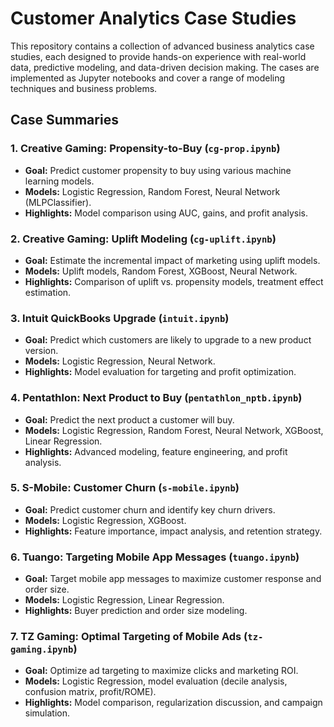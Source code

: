 # Customer Analytics Case Studies

This repository contains a collection of advanced business analytics case studies, each designed to provide hands-on experience with real-world data, predictive modeling, and data-driven decision making. The cases are implemented as Jupyter notebooks and cover a range of modeling techniques and business problems.

## Case Summaries

### 1. Creative Gaming: Propensity-to-Buy (`cg-prop.ipynb`)
- **Goal:** Predict customer propensity to buy using various machine learning models.
- **Models:** Logistic Regression, Random Forest, Neural Network (MLPClassifier).
- **Highlights:** Model comparison using AUC, gains, and profit analysis.

### 2. Creative Gaming: Uplift Modeling (`cg-uplift.ipynb`)
- **Goal:** Estimate the incremental impact of marketing using uplift models.
- **Models:** Uplift models, Random Forest, XGBoost, Neural Network.
- **Highlights:** Comparison of uplift vs. propensity models, treatment effect estimation.

### 3. Intuit QuickBooks Upgrade (`intuit.ipynb`)
- **Goal:** Predict which customers are likely to upgrade to a new product version.
- **Models:** Logistic Regression, Neural Network.
- **Highlights:** Model evaluation for targeting and profit optimization.

### 4. Pentathlon: Next Product to Buy (`pentathlon_nptb.ipynb`)
- **Goal:** Predict the next product a customer will buy.
- **Models:** Logistic Regression, Random Forest, Neural Network, XGBoost, Linear Regression.
- **Highlights:** Advanced modeling, feature engineering, and profit analysis.

### 5. S-Mobile: Customer Churn (`s-mobile.ipynb`)
- **Goal:** Predict customer churn and identify key churn drivers.
- **Models:** Logistic Regression, XGBoost.
- **Highlights:** Feature importance, impact analysis, and retention strategy.

### 6. Tuango: Targeting Mobile App Messages (`tuango.ipynb`)
- **Goal:** Target mobile app messages to maximize customer response and order size.
- **Models:** Logistic Regression, Linear Regression.
- **Highlights:** Buyer prediction and order size modeling.

### 7. TZ Gaming: Optimal Targeting of Mobile Ads (`tz-gaming.ipynb`)
- **Goal:** Optimize ad targeting to maximize clicks and marketing ROI.
- **Models:** Logistic Regression, model evaluation (decile analysis, confusion matrix, profit/ROME).
- **Highlights:** Model comparison, regularization discussion, and campaign simulation.
